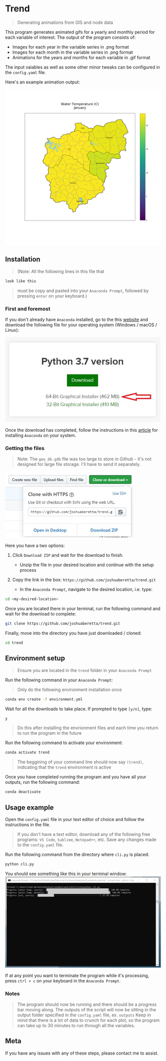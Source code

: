 # Trend
> Generating animations from GIS and node data

This program generates animated gifs for a yearly and monthly period for each variable of interest. The output of the program consists of:
 - Images for each year in the variable series in .png format
 - Images for each month in the variable series in .png format
 - Animations for the years and months for each variable in .gif format

The input vaiables as well as some other minor tweaks can be configured in the `config.yaml` file.

Here's an example animation output:

![](examples/example_output.gif)

## Installation

>(Note:
All the following lines in this file that
```sh
look like this
```
>must be copy and pasted into your `Anaconda Prompt`, followed by pressing `enter` on your keyboard.)

### First and foremost
If you don't already have `Anaconda` installed, go to the this [website](https://www.anaconda.com/distribution/) and download the following file for your operating system (Windows / macOS / Linux):

![](examples/anaconda.JPG)

Once the download has completed, follow the instructions in this [article](https://problemsolvingwithpython.com/01-Orientation/01.03-Installing-Anaconda-on-Windows/) for installing `Anaconda` on your system.

### Getting the files
> Note: The `geo_db.gdb` file was too large to store in Github - it's not designed for large file storage. I'll have to send it separately.

![](examples/github.JPG)

Here you have a two options:

1. Click `Download ZIP` and wait for the download to finish.
    - Unzip the file in your desired location and continue with the setup process

2. Copy the link in the box: `https://github.com/joshuaberetta/trend.git`
    - In the `Anaconda Prompt`, navigate to the desired location, i.e. type:
```sh
cd <my-desired-location>
```

Once you are located there in your terminal, run the following command and wait for the download to complete:

```sh
git clone https://github.com/joshuaberetta/trend.git
```

Finally, move into the directory you have just downloaded / cloned:
```sh
cd trend
```

## Environment setup
> Ensure you are located in the `trend` folder in your `Anaconda Prompt`

Run the following command in your `Anaconda Prompt`:
> Only do the following environment installation once

```sh
conda env create -f environment.yml
```

Wait for all the downloads to take place. If prompted to type `[y/n]`, type: 
```sh
y
```

> Do this after installing the envrionment files and each time you return to run the program in the future

Run the following command to activate your environment:
```sh
conda activate trend
```
> The beggining of your command line should now say `(trend)`, indicating that the `trend` environment is active

Once you have completed running the program and you have all your outputs, run the following command:
```sh
conda deactivate
```

## Usage example

Open the `config.yaml` file in your text editor of choice and follow the instructions in the file. 
> If you don't have a text editor, download any of the following free programs: `VS Code`, `Sublime`, `Notepad++`, etc.
Save any changes made to the `config.yaml` file.

Run the following command from the directory where `cli.py` is placed:
```sh
python cli.py
```

You should see something like this in your terminal window:
![](examples/anaconda_prompt.JPG)

If at any point you want to terminate the program while it's processing, press `ctrl + c` on your keyboard in the `Anaconda Prompt`.

### Notes

> The program should now be running and there should be a progress bar moving along.
> The outputs of the script will now be sitting in the output folder specified in the `config.yaml` file, ex. `outputs`
> Keep in mind that there is a lot of data to crunch for each plot, so the program can take up to 30 minutes to run through all the variables.

## Meta

If you have any issues with any of these steps, please contact me to assist.